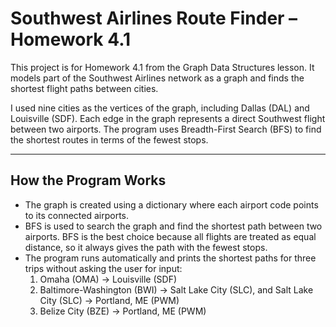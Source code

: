 # Southwest Airlines Route Finder – Homework 4.1

This project is for Homework 4.1 from the Graph Data Structures lesson. It models part of the Southwest Airlines network as a graph and finds the shortest flight paths between cities.

I used nine cities as the vertices of the graph, including Dallas (DAL) and Louisville (SDF). Each edge in the graph represents a direct Southwest flight between two airports. The program uses Breadth-First Search (BFS) to find the shortest routes in terms of the fewest stops.

---

## How the Program Works
- The graph is created using a dictionary where each airport code points to its connected airports.  
- BFS is used to search the graph and find the shortest path between two airports. BFS is the best choice because all flights are treated as equal distance, so it always gives the path with the fewest stops.  
- The program runs automatically and prints the shortest paths for three trips without asking the user for input:  
  1. Omaha (OMA) → Louisville (SDF)  
  2. Baltimore-Washington (BWI) → Salt Lake City (SLC), and Salt Lake City (SLC) → Portland, ME (PWM)  
  3. Belize City (BZE) → Portland, ME (PWM)

